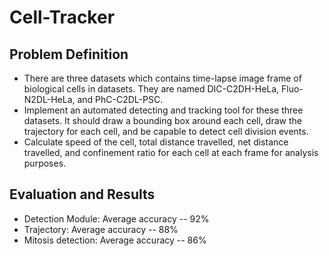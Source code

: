 # Cell-Tracker

## Problem Definition
* There are three datasets which contains time-lapse image frame of biological cells in datasets. They are named DIC-C2DH-HeLa, Fluo-N2DL-HeLa, and PhC-C2DL-PSC. 
* Implement an automated detecting and tracking tool for these three datasets. It should draw a bounding box around each cell, draw the trajectory for each cell, and be capable to detect cell division events.
* Calculate speed of the cell, total distance travelled, net distance travelled, and confinement ratio for each cell at each frame for analysis purposes.

## Evaluation and Results
* Detection Module: Average accuracy -- 92%
* Trajectory: Average accuracy -- 88%
* Mitosis detection: Average accuracy -- 86%
